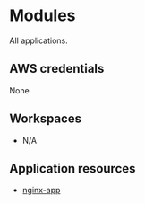 # Modules

All applications.

## AWS credentials

None

## Workspaces

- N/A

## Application resources

- [nginx-app](./nginx-app/README.md)
